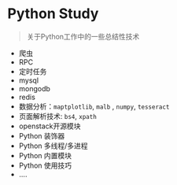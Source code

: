 # Python Study
> 关于Python工作中的一些总结性技术

* 爬虫
* RPC
* 定时任务
* mysql
* mongodb
* redis
* 数据分析：`maptplotlib`, `malb` , `numpy`, `tesseract`
* 页面解析技术: `bs4`, `xpath`
* openstack开源模块
* Python 装饰器
* Python 多线程/多进程
* Python 内置模块
* Python 使用技巧
* ....

